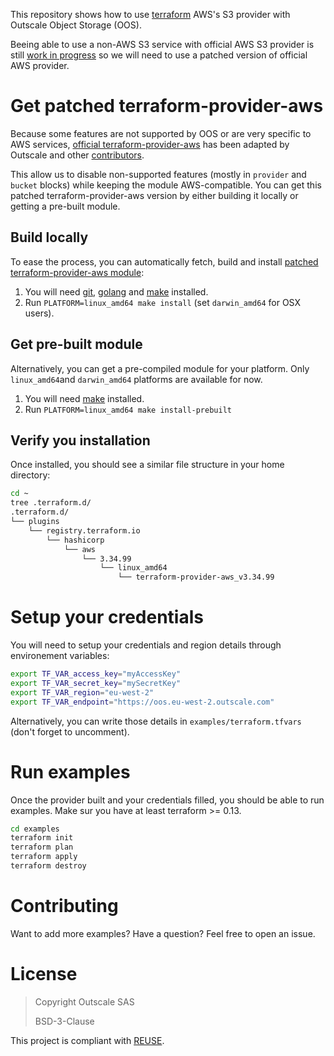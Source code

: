 This repository shows how to use [terraform](https://www.terraform.io/) AWS's S3 provider with Outscale Object Storage (OOS).

Beeing able to use a non-AWS S3 service with official AWS S3 provider is still [work in progress](https://github.com/hashicorp/terraform-provider-aws/issues/13726) so we will need to use a patched version of official AWS provider.

# Get patched terraform-provider-aws

Because some features are not supported by OOS or are very specific to AWS services, [official terraform-provider-aws](https://github.com/hashicorp/terraform-provider-aws) has been adapted by Outscale and other [contributors](https://github.com/hashicorp/terraform-provider-aws/pull/17564).

This allow us to disable non-supported features (mostly in  `provider` and `bucket` blocks) while keeping the module AWS-compatible. You can get this patched terraform-provider-aws version by either building it locally or getting a pre-built module.

## Build locally

To ease the process, you can automatically fetch, build and install [patched terraform-provider-aws module](https://github.com/outscale-dev/terraform-provider-aws/tree/oos):
1. You will need [git](https://git-scm.com/), [golang](https://golang.org/) and [make](https://www.gnu.org/software/make/) installed.
2. Run `PLATFORM=linux_amd64 make install` (set `darwin_amd64` for OSX users).

## Get pre-built module

Alternatively, you can get a pre-compiled module for your platform.
Only `linux_amd64`and `darwin_amd64` platforms are available for now.

1. You will need [make](https://www.gnu.org/software/make/) installed.
2. Run `PLATFORM=linux_amd64 make install-prebuilt`

## Verify you installation

Once installed, you should see a similar file structure in your home directory:
```bash
cd ~
tree .terraform.d/
.terraform.d/
└── plugins
    └── registry.terraform.io
        └── hashicorp
            └── aws
                └── 3.34.99
                    └── linux_amd64
                        └── terraform-provider-aws_v3.34.99
```

# Setup your credentials

You will need to setup your credentials and region details through environement variables:
```bash
export TF_VAR_access_key="myAccessKey"
export TF_VAR_secret_key="mySecretKey"
export TF_VAR_region="eu-west-2"
export TF_VAR_endpoint="https://oos.eu-west-2.outscale.com"
```

Alternatively, you can write those details in `examples/terraform.tfvars` (don't forget to uncomment).

# Run examples

Once the provider built and your credentials filled, you should be able to run examples.
Make sur you have at least terraform >= 0.13.

```bash
cd examples
terraform init
terraform plan
terraform apply
terraform destroy
```

# Contributing

Want to add more examples? Have a question? Feel free to open an issue.

# License

> Copyright Outscale SAS
>
> BSD-3-Clause

This project is compliant with [REUSE](https://reuse.software/).
